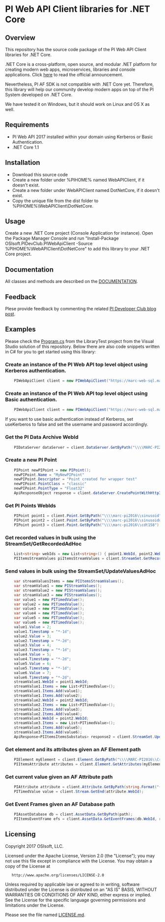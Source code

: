 PI Web API Client libraries for .NET Core
===


## Overview
This repository has the source code package of the PI Web API Client libraries for .NET Core.

.NET Core is a cross-platform, open source, and modular .NET platform for creating modern web apps, microservices, libraries and console applications. Click [here](https://blogs.msdn.microsoft.com/dotnet/2016/06/27/announcing-net-core-1-0/) to read the official announcement.

Nevertheless, PI AF SDK is not compatible with .NET Core yet. Therefore, this library will help our community develop modern apps on top of the PI System developed on .NET Core.

We have tested it on Windows, but it should work on Linux and OS X as well.


## Requirements

 - PI Web API 2017 installed within your domain using Kerberos or Basic Authentication.
 - .NET Core 1.1

 
## Installation

 - Download this source code
 - Create a new folder under %PIHOME% named WebAPIClient, if it doesn't exist.
 - Create a new folder under WebAPIClient named DotNetCore, if it doesn't exist.
 - Copy the unique file from the dist folder to %PIHOME%\WebAPIClient\DotNetCore.

 
## Usage

Create a new .NET Core project (Console Application for instance). Open the Package Manager Console and run "Install-Package OSIsoft.PIDevClub.PIWebApiClient -Source %PIHOME%\WebAPIClient\DotNetCore" to add this library to your .NET Core project.

## Documentation

All classes and methods are described on the [DOCUMENTATION](DOCUMENTATION.md).

## Feedback 

Plese provide feedback by commenting the related [PI Developer Club blog post](https://pisquare.osisoft.com/community/developers-club/blog/2017/07/10/announcing-pi-web-api-wrapper-for-vba).

## Examples

Please check the [Program.cs](/src/OSIsoft.PIDevClub.PIWebApiClient/LibraryTest/Program.cs) from the LibraryTest project from the Visual Studio solution of this repository. Below there are also code snippets written in C# for you to get started using this library:


### Create an instance of the PI Web API top level object using Kerberos authentication.

```cs
	PIWebApiClient client = new PIWebApiClient("https://marc-web-sql.marc.net/piwebapi", true);  
``` 

### Create an instance of the PI Web API top level object using Basic authentication.

```cs
	PIWebApiClient client = new PIWebApiClient("https://marc-web-sql.marc.net/piwebapi", false, username, password);  
``` 

If you want to use basic authentication instead of Kerberos, set useKerberos to false and set the username and password accordingly.


### Get the PI Data Archive WebId

```cs
    PIDataServer dataServer = client.DataServer.GetByPath("\\\\MARC-PI2016");
```

### Create a new PI Point

```cs
    PIPoint newPIPoint = new PIPoint();
    newPIPoint.Name = "MyNewPIPoint"
    newPIPoint.Descriptor = "Point created for wrapper test"
    newPIPoint.PointClass = "classic"
    newPIPoint.PointType = "Float32"
    ApiResponseObject response = client.dataServer.CreatePointWithHttpInfo(dataServer.webId, newPIPoint)
```

### Get PI Points WebIds

```cs
    PIPoint point1 = client.Point.GetByPath("\\\\marc-pi2016\\sinusoid");
    PIPoint point2 = client.Point.GetByPath("\\\\marc-pi2016\\sinusoidu");
    PIPoint point3 = client.Point.GetByPath("\\\\marc-pi2016\\cdt158");
```

### Get recorded values in bulk using the StreamSet/GetRecordedAdHoc

```cs
    List<string> webIds = new List<string>() { point1.WebId, point2.WebId, point3.WebId };
    PIItemsStreamValues piItemsStreamValues = client.StreamSet.GetRecordedAdHoc(webIds, startTime: "*-3d", endTime: "*");
```

### Send values in bulk using the StreamSet/UpdateValuesAdHoc

```cs
	var streamValuesItems = new PIItemsStreamValues();
	var streamValue1 = new PIStreamValues();
	var streamValue2 = new PIStreamValues();
	var streamValue3 = new PIStreamValues();
	var value1 = new PITimedValue();
	var value2 = new PITimedValue();
	var value3 = new PITimedValue();
	var value4 = new PITimedValue();
	var value5 = new PITimedValue();
	var value6 = new PITimedValue();
	value1.Value = 2;
	value1.Timestamp = "*-1d";
	value2.Value = 3;
	value2.Timestamp = "*-2d";
	value3.Value = 4;
	value3.Timestamp = "*-1d";
	value4.Value = 5;
	value4.Timestamp = "*-2d";
	value5.Value = 6;
	value5.Timestamp = "*-1d";
	value6.Value = 7;
	value6.Timestamp = "*-2d";
	streamValue1.WebId = point1.WebId;
	streamValue1.Items = new List<PITimedValue>();
	streamValue1.Items.Add(value1);
	streamValue1.Items.Add(value2);
	streamValue2.WebId = point2.WebId;
	streamValue2.Items = new List<PITimedValue>();
	streamValue2.Items.Add(value3);
	streamValue2.Items.Add(value4);
	streamValue3.WebId = point2.WebId;
	streamValue3.Items = new List<PITimedValue>();
	streamValue3.Items.Add(value5);
	streamValue3.Items.Add(value6);
	ApiResponse<PIItemsItemsSubstatus> response2 = client.StreamSet.UpdateValuesAdHocWithHttpInfo(new List<PIStreamValues>() { streamValue1, streamValue2, streamValue3 });
```


### Get element and its attributes given an AF Element path

```cs
	PIElement myElement = client.Element.GetByPath("\\\\MARC-PI2016\\CrossPlatformLab\\marc.adm");
	PIItemsAttribute attributes = client.Element.GetAttributes(myElement.WebId, null, 1000, null, false);
```


### Get current value given an AF Attribute path

```cs
	PIAttribute attribute = client.Attribute.GetByPath(string.Format("{0}|{1}", "\\\\MARC-PI2016\\CrossPlatformLab\\marc.adm", attributes.Items[0].Name));
	PITimedValue value = client.Stream.GetEnd(attribute.WebId);
```

### Get Event Frames given an AF Database path

```cs
    PIAssetDatabase db = client.AssetData.GetByPath(path);
    PIItemsEventFrame efs = client.AssetData.GetEventFrames(db.WebId, referencedElementNameFilter: "myElement", referencedElementTemplateName: "user", startTime: "*-1d", endTime: "*");
```



## Licensing
Copyright 2017 OSIsoft, LLC.

   Licensed under the Apache License, Version 2.0 (the "License");
   you may not use this file except in compliance with the License.
   You may obtain a copy of the License at

       http://www.apache.org/licenses/LICENSE-2.0

   Unless required by applicable law or agreed to in writing, software
   distributed under the License is distributed on an "AS IS" BASIS,
   WITHOUT WARRANTIES OR CONDITIONS OF ANY KIND, either express or implied.
   See the License for the specific language governing permissions and
   limitations under the License.
   
Please see the file named [LICENSE.md](LICENSE.md).
